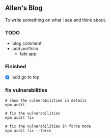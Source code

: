 ## Allen's Blog

To write something on what I see and think about.

### TODO
- blog comment 
- add portfolio
    - fate app

### Finished  
- [X] add go to top

### fix vulnerabilities
```shell script
# show the vulnerabilities in details
npm audit

# fix the vulnerabilities
npm audit fix

# fix the vulnerabilities in force mode
npm audit fix --force
```